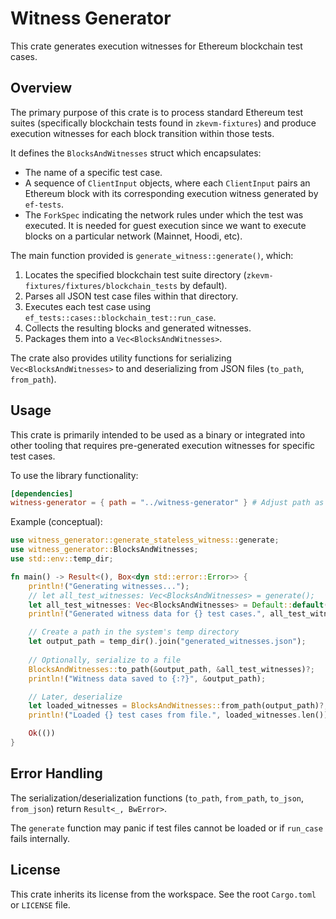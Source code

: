# Witness Generator

This crate generates execution witnesses for Ethereum blockchain test cases.

## Overview

The primary purpose of this crate is to process standard Ethereum test suites (specifically blockchain tests found in `zkevm-fixtures`) and produce execution witnesses for each block transition within those tests.

It defines the `BlocksAndWitnesses` struct which encapsulates:

- The name of a specific test case.
- A sequence of `ClientInput` objects, where each `ClientInput` pairs an Ethereum block with its corresponding execution witness generated by `ef-tests`.
- The `ForkSpec` indicating the network rules under which the test was executed. It is needed for guest execution since we want to execute blocks on a particular network (Mainnet, Hoodi, etc).

The main function provided is `generate_witness::generate()`, which:

1. Locates the specified blockchain test suite directory (`zkevm-fixtures/fixtures/blockchain_tests` by default).
2. Parses all JSON test case files within that directory.
3. Executes each test case using `ef_tests::cases::blockchain_test::run_case`.
4. Collects the resulting blocks and generated witnesses.
5. Packages them into a `Vec<BlocksAndWitnesses>`.

The crate also provides utility functions for serializing `Vec<BlocksAndWitnesses>` to and deserializing from JSON files (`to_path`, `from_path`).

## Usage

This crate is primarily intended to be used as a binary or integrated into other tooling that requires pre-generated execution witnesses for specific test cases.

To use the library functionality:

```toml
[dependencies]
witness-generator = { path = "../witness-generator" } # Adjust path as needed
```

Example (conceptual):

```rust
use witness_generator::generate_stateless_witness::generate;
use witness_generator::BlocksAndWitnesses;
use std::env::temp_dir;

fn main() -> Result<(), Box<dyn std::error::Error>> {
    println!("Generating witnesses...");
    // let all_test_witnesses: Vec<BlocksAndWitnesses> = generate();
    let all_test_witnesses: Vec<BlocksAndWitnesses> = Default::default();
    println!("Generated witness data for {} test cases.", all_test_witnesses.len());

    // Create a path in the system's temp directory
    let output_path = temp_dir().join("generated_witnesses.json");
    
    // Optionally, serialize to a file
    BlocksAndWitnesses::to_path(&output_path, &all_test_witnesses)?;
    println!("Witness data saved to {:?}", &output_path);

    // Later, deserialize
    let loaded_witnesses = BlocksAndWitnesses::from_path(output_path)?;
    println!("Loaded {} test cases from file.", loaded_witnesses.len());

    Ok(())
}
```

## Error Handling

The serialization/deserialization functions (`to_path`, `from_path`, `to_json`, `from_json`) return `Result<_, BwError>`.

The `generate` function may panic if test files cannot be loaded or if `run_case` fails internally.

## License

This crate inherits its license from the workspace. See the root `Cargo.toml` or `LICENSE` file.
